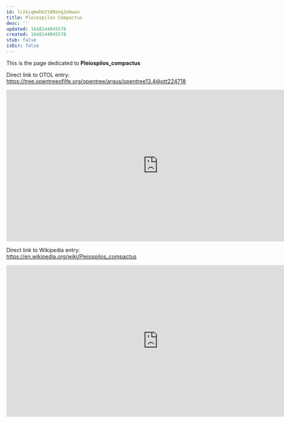 ```yaml
---
id: lc2eiqmwhb2t80ong3obwun
title: Pleiospilos Compactus
desc: ''
updated: 1648144045578
created: 1648144045578
stub: false
isDir: false
---
```

This is the page dedicated to **Pleiospilos_compactus**


Direct link to OTOL entry: https://tree.opentreeoflife.org/opentree/argus/opentree13.4@ott224718



<html>
    <body>
    <iframe src="https://tree.opentreeoflife.org/opentree/argus/opentree13.4@ott224718"
    width="800" height="400" frameborder="0" allowfullscreen> </iframe>
    </body>
</html>
    


Direct link to Wikipedia entry: https://en.wikipedia.org/wiki/Pleiospilos_compactus



<html>
    <body>
    <iframe src="https://en.wikipedia.org/wiki/Pleiospilos_compactus"
    width="800" height="400" frameborder="0" allowfullscreen> </iframe>
    </body>
</html>
    
